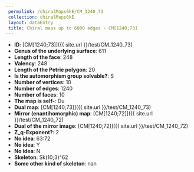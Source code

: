 ```yaml
--- 
 permalink: /chiralMaps6kE/CM_1240_73 
 collection: chiralMaps6kE
 layout: dataEntry
 title: Chiral maps up to 6000 edges - CM[1240;73]
---
```


- **ID**: [CM[1240;73]]({{ site.url }}/test/CM_1240_73)
- **Genus of the underlying surface**: 611
- **Length of the face**: 248
- **Valency**: 248
- **Length of the Petrie polygon**: 20
- **Is the automorphism group solvable?**: S
- **Number of vertices**: 10
- **Number of edges**: 1240
- **Number of faces**: 10
- **The map is self-**: Du
- **Dual map**: [CM[1240;73]]({{ site.url }}/test/CM_1240_73)
- **Mirror (enantihomorphic) map**: [CM[1240;72]]({{ site.url }}/test/CM_1240_72)
- **Dual of the mirror image**: [CM[1240;72]]({{ site.url }}/test/CM_1240_72)
- **Z_q-Exponent?**: 2
- **No idea**:  63:72
- **No idea**: Y
- **No idea**: N
- **Skeleton**: Sk(10;3)^62
- **Some other kind of skeleton**: nan
